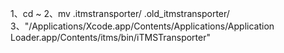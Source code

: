 1、cd ~
2、mv .itmstransporter/ .old_itmstransporter/
3、"/Applications/Xcode.app/Contents/Applications/Application Loader.app/Contents/itms/bin/iTMSTransporter"

